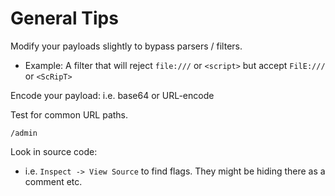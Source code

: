 # General Tips

Modify your payloads slightly to bypass parsers / filters.
* Example: A filter that will reject `file:///` or `<script>` but accept `FilE:///` or `<ScRipT>`

Encode your payload: i.e. base64 or URL-encode

Test for common URL paths.
```
/admin
```

Look in source code:
* i.e. `Inspect -> View Source` to find flags. They might be hiding there as a comment etc.
